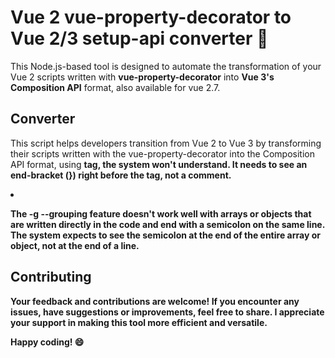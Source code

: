 # Vue 2 vue-property-decorator to Vue 2/3 setup-api converter :rocket:
This Node.js-based tool is designed to automate the transformation of your Vue 2 scripts written with **vue-property-decorator** into **Vue 3's Composition API** format, also available for vue 2.7.

## Converter
This script helps developers transition from Vue 2 to Vue 3 by transforming their scripts written with the vue-property-decorator into the Composition API format, using **<script setup lang="ts">**

## Requirements
1. Node.js installed on your machine. If not, you can download it from [Node.js Official Website](https://nodejs.org/).
2. Terminal window.

## How To Use
Following these simple steps to convert your Vue 2 scripts:
```
npm install -g vue-declassify-to-setup
vue-convert --help
```
## Usage
### Convert a directory:
```
vue-convert -p "./src/components/"
```
### Convert a file:
```
vue-convert -p "./filename.vue"
```

## Features
This script is capable of converting a range of Vue and **vue-property-decorator**  features, including:

* Const
* Objects
* Arrays
* Methods
* Computed / Get
* $refs
* @Watch
* @Emit
* @Vmodel
* @Prop
* @PropSync
* Interfaces
* Imports
* $vuetify, $slot, $set, $delete, $forceUpdate, $router, $route, $nextTick
* And more...


### Run help for more options:
```
vue-convert --help
  
      --help         Show help                                       
      --version      Show version number                               
  -p, --path         The path to the file or directory to convert
                                                            
  -d, --destination  Specify the path to the destination directory.
                     Defaults to the current path.                       
  -v, --vue          Set the Vue target version. By default, it is set to
                     2. Use 3 to convert to Vue 3. The difference is
                     related to v-model.
  -g, --grouping     Activate the grouping of declarations for refs/
                     reactive.                                     
  -n, --no-comment   Disable the inclusion of informative comments within
                     the JavaScript code for importing the modelWrapper.
```
### More example:
```
vue-convert --path . --destination "./exportfolder" --vue 3 -g -n
```

## Disclaimer
Please note that this script is designed to work with a **tab size of 2**. If your editor uses a different tab size, adjust it accordingly before running the converter.

This version **only supports double-quoted** strings. Make sure the code is set up with double-quoted strings before running the converter.

"The provided script is to be used at your own risk. It was specifically designed and tested for a specific project in a particular environment, and may require manual adjustments when applied in different contexts. In this version, the **"@Components" decorator is not converted** as it's often unnecessary. Auto-linting is anticipated."

While this project focuses on achieving up to 95% conversion for a specific project, it might not address all decorator scenarios, making it potentially incomplete for certain requirements. Your understanding is appreciated.

## Known issues
1. If you write comments just before the </script> tag, the system won't understand. It needs to see an end-bracket (}) right before the </script> tag, not a comment.

2. The -g --grouping feature doesn't work well with arrays or objects that are written directly in the code and end with a semicolon on the same line. The system expects to see the semicolon at the end of the entire array or object, not at the end of a line.

## Contributing
Your feedback and contributions are welcome! If you encounter any issues, have suggestions or improvements, feel free to share. I appreciate your support in making this tool more efficient and versatile.

Happy coding! :smile:
